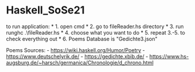 # Haskell_SoSe21

to run application:
    * 1. open cmd
    * 2. go to fileReader.hs directory
    * 3. run runghc .\fileReader.hs 
    * 4. choose what you want to do
    * 5. repeat 3.-5. to check everything out
    * 6. Poems Database is "Gedichte3.json"

Poems Sources:
    - https://wiki.haskell.org/Humor/Poetry
    - https://www.deutschelyrik.de/
    - https://gedichte.xbib.de/
    - https://www.hs-augsburg.de/~harsch/germanica/Chronologie/d_chrono.html
